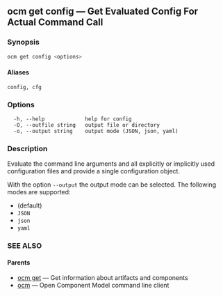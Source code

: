 ## ocm get config &mdash; Get Evaluated Config For Actual Command Call

### Synopsis

```sh
ocm get config <options>
```

#### Aliases

```text
config, cfg
```

### Options

```
  -h, --help             help for config
  -O, --outfile string   output file or directory
  -o, --output string    output mode (JSON, json, yaml)
```

### Description

Evaluate the command line arguments and all explicitly
or implicitly used configuration files and provide
a single configuration object.


With the option <code>--output</code> the output mode can be selected.
The following modes are supported:
  - <code></code> (default)
  - <code>JSON</code>
  - <code>json</code>
  - <code>yaml</code>

### SEE ALSO

#### Parents

* [ocm get](ocm_get.md)	 &mdash; Get information about artifacts and components
* [ocm](ocm.md)	 &mdash; Open Component Model command line client

